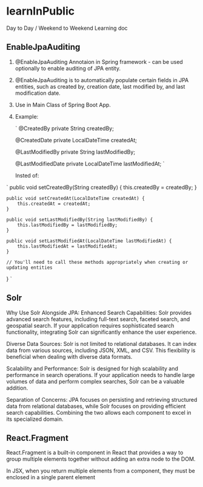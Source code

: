 # learnInPublic
Day to Day / Weekend to Weekend Learning doc

## EnableJpaAuditing
1. @EnableJpaAuditing Annotaion in Spring framework - can be used optionally to enable auditing of JPA entity.
2. @EnableJpaAuditing is to automatically populate certain fields in JPA entities, such as created by, creation date, last modified by, and last modification date.
3. Use in Main Class of Spring Boot App.
4. Example:

   ` @CreatedBy
    private String createdBy;

    @CreatedDate
    private LocalDateTime createdAt;

    @LastModifiedBy
    private String lastModifiedBy;

    @LastModifiedDate
    private LocalDateTime lastModifiedAt; `

   Insted of:
   
  ` public void setCreatedBy(String createdBy) {
        this.createdBy = createdBy;
    }
    
    public void setCreatedAt(LocalDateTime createdAt) {
        this.createdAt = createdAt;
    }

    public void setLastModifiedBy(String lastModifiedBy) {
        this.lastModifiedBy = lastModifiedBy;
    }

    public void setLastModifiedAt(LocalDateTime lastModifiedAt) {
        this.lastModifiedAt = lastModifiedAt;
    }

    // You'll need to call these methods appropriately when creating or updating entities
} `

## Solr

Why Use Solr Alongside JPA:
Enhanced Search Capabilities: Solr provides advanced search features, including full-text search, faceted search, and geospatial search. If your application requires sophisticated search functionality, integrating Solr can significantly enhance the user experience.

Diverse Data Sources: Solr is not limited to relational databases. It can index data from various sources, including JSON, XML, and CSV. This flexibility is beneficial when dealing with diverse data formats.

Scalability and Performance: Solr is designed for high scalability and performance in search operations. If your application needs to handle large volumes of data and perform complex searches, Solr can be a valuable addition.

Separation of Concerns: JPA focuses on persisting and retrieving structured data from relational databases, while Solr focuses on providing efficient search capabilities. Combining the two allows each component to excel in its specialized domain.

## React.Fragment

React.Fragment is a built-in component in React that provides a way to group multiple elements together without adding an extra node to the DOM.

In JSX, when you return multiple elements from a component, they must be enclosed in a single parent element

